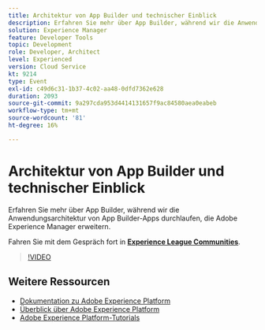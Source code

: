 ```yaml
---
title: Architektur von App Builder und technischer Einblick
description: Erfahren Sie mehr über App Builder, während wir die Anwendungsarchitektur von App Builder-Apps durchlaufen, die Adobe Experience Manager erweitern.
solution: Experience Manager
feature: Developer Tools
topic: Development
role: Developer, Architect
level: Experienced
version: Cloud Service
kt: 9214
type: Event
exl-id: c49d6c31-1b37-4c02-aa48-0dfd7362e628
duration: 2093
source-git-commit: 9a297cda953d4414131657f9ac84580aea0eabeb
workflow-type: tm+mt
source-wordcount: '81'
ht-degree: 16%

---
```


# Architektur von App Builder und technischer Einblick

Erfahren Sie mehr über App Builder, während wir die Anwendungsarchitektur von App Builder-Apps durchlaufen, die Adobe Experience Manager erweitern.

Fahren Sie mit dem Gespräch fort in **[Experience League Communities](https://adobe.ly/3uragoI)**.

>[!VIDEO](https://video.tv.adobe.com/v/337709/?quality=12&learn=on&hidetitle=true)

## Weitere Ressourcen

- [Dokumentation zu Adobe Experience Platform](https://experienceleague.adobe.com/docs/experience-platform.html?lang=de)
- [Überblick über Adobe Experience Platform](https://experienceleague.adobe.com/docs/experience-platform/landing/home.html?lang=de)
- [Adobe Experience Platform-Tutorials](https://experienceleague.adobe.com/docs/platform-learn/tutorials/overview.html?lang=de)
